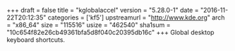 +++
draft = false
title = "kglobalaccel"
version = "5.28.0-1"
date = "2016-11-22T20:12:35"
categories = ['kf5']
upstreamurl = "http://www.kde.org"
arch = "x86_64"
size = "115516"
usize = "462540"
sha1sum = "10c654f82e26cb49361bfa5d8f040c20395db16c"
+++
Global desktop keyboard shortcuts.